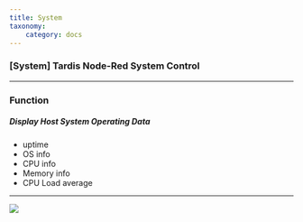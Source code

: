 ```yaml
---
title: System
taxonomy:
    category: docs
---
```

### [System] Tardis Node-Red System Control
---

### Function
##### Display Host System Operating Data
- uptime
- OS info
- CPU info
- Memory info
- CPU Load average

---

![](/user/images/tardis/2018-08-09_15-56-10-system.png)
